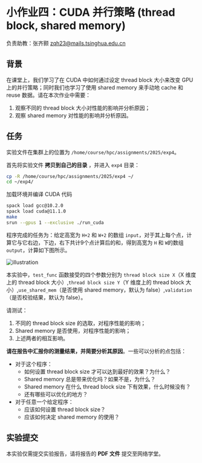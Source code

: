 # 小作业四：CUDA 并行策略 (thread block, shared memory)

负责助教：张齐颢 zqh23@mails.tsinghua.edu.cn

## 背景

在课堂上，我们学习了在 CUDA 中如何通过设定 thread block 大小来改变 GPU 上的并行策略；同时我们也学习了使用 shared memory 来手动地 cache 和 reuse 数据。请在本次作业中需要：

1. 观察不同的 thread block 大小对性能的影响并分析原因；
2. 观察 shared memory 对性能的影响并分析原因。

## 任务

实验文件在集群上的位置为 `/home/course/hpc/assignments/2025/exp4`。

首先将实验文件 **拷贝到自己的目录** ，并进入 `exp4` 目录：

```bash
cp -R /home/course/hpc/assignments/2025/exp4 ~/
cd ~/exp4/
```

加载环境并编译 CUDA 代码

```bash
spack load gcc@10.2.0
spack load cuda@11.1.0
make
srun --gpus 1 --exclusive ./run_cuda
```

程序完成的任务为：给定高宽为 `H+2` 和 `W+2` 的数组 `input`，对于其上每个点，计算它与它右边，下边，右下共计9个点计算后的和，得到高宽为 `H` 和 `W`的数组 `output`，计算如下图所示。

![illustration](./fig/exp6/cuda0-conv3x3.jpg)

本实验中，`test_func` 函数接受的四个参数分别为 `thread block size X`（X 维度上的 thread block 大小）,`thread block size Y`（Y 维度上的 thread block 大小）,`use_shared_mem`（是否使用 shared memory，默认为 false）,`validation`（是否校验结果，默认为 false）。

请测试：

1. 不同的 thread block size 的选取，对程序性能的影响；
2. Shared memory 是否使用，对程序性能的影响；
3. 上述两者的相互影响。

**请在报告中汇报你的测量结果，并简要分析其原因**。一些可以分析的点包括：

* 对于这个程序：
    * 如何设置 thread block size 才可以达到最好的效果？为什么？
    * Shared memory 总是带来优化吗？如果不是，为什么？
    * Shared memory 在什么 thread block size 下有效果，什么时候没有？
    * 还有哪些可以优化的地方？
* 对于任意一个给定程序：
    * 应该如何设置 thread block size？
    * 应该如何决定 shared memory 的使用？

## 实验提交

本实验仅需提交实验报告，请将报告的 **PDF 文件** 提交至网络学堂。
